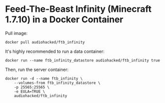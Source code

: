 # Feed-The-Beast Infinity (Minecraft 1.7.10) in a Docker Container
Pull image:
```
docker pull audiohacked/ftb_infinity
```

It's highly recommended to run a data container:
```
docker run --name ftb_infinity_datastore audiohacked/ftb_infinity true
```

Then, run the server container:
```
docker run -d --name ftb_infinity \
    --volumes-from ftb_infinity_datastore \
    -p 25565:25565 \
    -e EULA=TRUE \
    audiohacked/ftb_infinity
```

